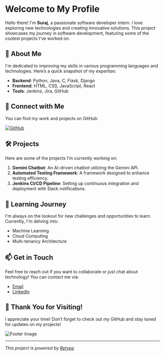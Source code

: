 # Welcome to My Profile


Hello there! I'm **Suraj**, a passionate software developer intern. I love exploring new technologies and creating innovative solutions. This project showcases my journey in software development, featuring some of the coolest projects I've worked on.

## 🚀 About Me

I'm dedicated to improving my skills in various programming languages and technologies. Here’s a quick snapshot of my expertise:

- **Backend**: Python, Java, C, Flask, Django
- **Frontend**: HTML, CSS, JavaScript, React
- **Tools**: Jenkins, Jira, GitHub

## 🔗 Connect with Me

You can find my work and projects on GitHub:

[![GitHub](https://img.icons8.com/material-outlined/24/000000/github.png)](https://github.com/suraj0-11)

## 🛠️ Projects

Here are some of the projects I'm currently working on:

1. **Gemini Chatbot**: An AI-driven chatbot utilizing the Gemini API.
2. **Automated Testing Framework**: A framework designed to enhance testing efficiency.
3. **Jenkins CI/CD Pipeline**: Setting up continuous integration and deployment with Slack notifications.

## 🌱 Learning Journey

I'm always on the lookout for new challenges and opportunities to learn. Currently, I'm delving into:

- Machine Learning
- Cloud Computing
- Multi-tenancy Architecture

## 📫 Get in Touch

Feel free to reach out if you want to collaborate or just chat about technology! You can contact me via:

- [Email](mailto:your-email@example.com)
- [LinkedIn](https://www.linkedin.com/in/your-linkedin/)

## 🎉 Thank You for Visiting!

I appreciate your time! Don’t forget to check out my GitHub and stay tuned for updates on my projects!

![Footer Image](https://source.unsplash.com/1600x200/?coding)

---

*This project is powered by [Retype](https://retype.com/)*

